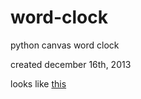word-clock
==========

python canvas word clock

created december 16th, 2013

looks like [this](https://www.dropbox.com/s/8dhwllmptyi11x5/word_clock_capture.PNG)
